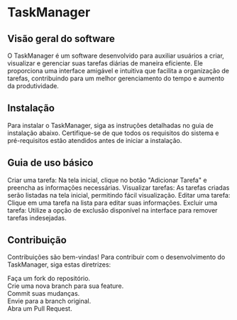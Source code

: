 # TaskManager
## Visão geral do software
O TaskManager é um software desenvolvido para auxiliar usuários a criar, visualizar e gerenciar suas tarefas diárias de maneira eficiente. Ele proporciona uma interface amigável e intuitiva que facilita a organização de tarefas, contribuindo para um melhor gerenciamento do tempo e aumento da produtividade.

## Instalação
Para instalar o TaskManager, siga as instruções detalhadas no guia de instalação abaixo. Certifique-se de que todos os requisitos do sistema e pré-requisitos estão atendidos antes de iniciar a instalação.

## Guia de uso básico
Criar uma tarefa: Na tela inicial, clique no botão "Adicionar Tarefa" e preencha as informações necessárias.
Visualizar tarefas: As tarefas criadas serão listadas na tela inicial, permitindo fácil visualização.
Editar uma tarefa: Clique em uma tarefa na lista para editar suas informações.
Excluir uma tarefa: Utilize a opção de exclusão disponível na interface para remover tarefas indesejadas.

## Contribuição
Contribuições são bem-vindas! Para contribuir com o desenvolvimento do TaskManager, siga estas diretrizes:

Faça um fork do repositório.  
Crie uma nova branch para sua feature.  
Commit suas mudanças.  
Envie para a branch original.  
Abra um Pull Request.  
